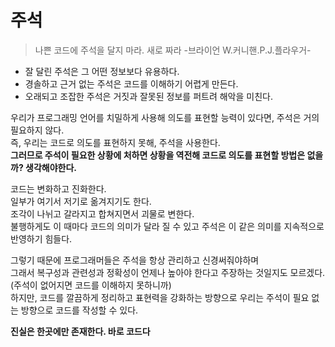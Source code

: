 # 주석
> 나쁜 코드에 주석을 달지 마라. 새로 짜라 -브라이언 W.커니핸.P.J.플라우거-    
 
* 잘 달린 주석은 그 어떤 정보보다 유용하다.      
* 경솔하고 근거 없는 주석은 코드를 이해하기 어렵게 만든다.      
* 오래되고 조잡한 주석은 거짓과 잘못된 정보를 퍼트려 해악을 미친다.     

우리가 프로그래밍 언어를 치밀하게 사용해 의도를 표현할 능력이 있다면, 주석은 거의 필요하지 않다.     
즉, 우리는 코드로 의도를 표현하지 못해, 주석을 사용한다.      
**그러므로 주석이 필요한 상황에 처하면 상황을 역전해 코드로 의도를 표현할 방법은 없을까? 생각해야한다.**        

코드는 변화하고 진화한다.     
일부가 여기서 저기로 옮겨지기도 한다.      
조각이 나뉘고 갈라지고 합쳐지면서 괴물로 변한다.     
불행하게도 이 때마다 코드의 의미가 달라 질 수 있고 주석은 이 같은 의미를 지속적으로 반영하기 힘들다.  
   
그렇기 때문에 프로그래머들은 주석을 항상 관리하고 신경써줘야하며   
그래서 복구성과 관련성과 정확성이 언제나 높아야 한다고 주장하는 것일지도 모르겠다. (주석이 없어지면 코드를 이해하지 못하니까)     
하지만, 코드를 깔끔하게 정리하고 표현력을 강화하는 방향으로 우리는 주석이 필요 없는 방향으로 코드를 작성할 수 있다.    
    
**진실은 한곳에만 존재한다. 바로 코드다**



